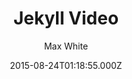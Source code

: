 ---
title: Jekyll Video
github: 'https://github.com/mushishi78/jekyll-video'
demo: 'https://mushishi78.github.io/jekyll-video/'
author: Max White
ssg:
  - Jekyll
cms:
  - No Cms
date: 2015-08-24T01:18:55.000Z
github_branch: gh-pages
description: Template for a video blog
stale: true
---